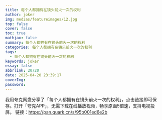 ```yaml
---
title: 每个人都拥有在镜头前火一次的权利
author: joker
img: medias/featureimages/12.jpg
top: false
cover: false
toc: true
mathjax: false
summary: 每个人都拥有在镜头前火一次的权利
categories: 每个人都拥有在镜头前火一次的权利
tags:
  - 每个人都拥有在镜头前火一次的权利
keywords: joker
essay: false
abbrlink: 20720
date: 2025-04-20 23:39:17
coverImg:
password:
---
```


我用夸克网盘分享了「每个人都拥有在镜头前火一次的权利」，点击链接即可保存。打开「夸克APP」，无需下载在线播放视频，畅享原画5倍速，支持电视投屏。
链接：https://pan.quark.cn/s/95b001ed6e2b
